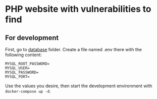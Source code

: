 # PHP website with vulnerabilities to find
## For development
First, go to [database](database) folder. Create a file named .env there with the following content:
```
MYSQL_ROOT_PASSWORD=
MYSQL_USER=
MYSQL_PASSWORD=
MYSQL_PORT=
```
Use the values you desire, then start the development environment with `docker-compose up -d`.
